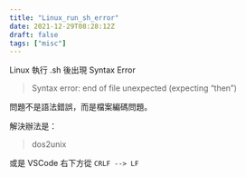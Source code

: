 ```yaml
---
title: "Linux_run_sh_error"
date: 2021-12-29T08:28:12Z
draft: false
tags: ["misc"]
---
```


Linux 執行 .sh 後出現 Syntax Error
> Syntax error: end of file unexpected (expecting “then”)

問題不是語法錯誤，而是檔案編碼問題。

解決辦法是：

> dos2unix <filename>

或是 VSCode 右下方從 `CRLF --> LF`